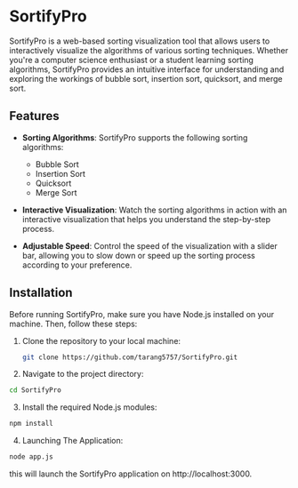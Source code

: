 # SortifyPro

SortifyPro is a web-based sorting visualization tool that allows users to interactively visualize the algorithms of various sorting techniques. Whether you're a computer science enthusiast or a student learning sorting algorithms, SortifyPro provides an intuitive interface for understanding and exploring the workings of bubble sort, insertion sort, quicksort, and merge sort.

## Features

- **Sorting Algorithms**: SortifyPro supports the following sorting algorithms:
  - Bubble Sort
  - Insertion Sort
  - Quicksort
  - Merge Sort

- **Interactive Visualization**: Watch the sorting algorithms in action with an interactive visualization that helps you understand the step-by-step process.

- **Adjustable Speed**: Control the speed of the visualization with a slider bar, allowing you to slow down or speed up the sorting process according to your preference.

## Installation

Before running SortifyPro, make sure you have Node.js installed on your machine. Then, follow these steps:

1. Clone the repository to your local machine:

   ```bash
   git clone https://github.com/tarang5757/SortifyPro.git

2. Navigate to the project directory:
```bash
cd SortifyPro
```

3. Install the required Node.js modules:
```bash
npm install
```

4. Launching The Application:
```bash
node app.js
```
this will launch the SortifyPro application on http://localhost:3000.




